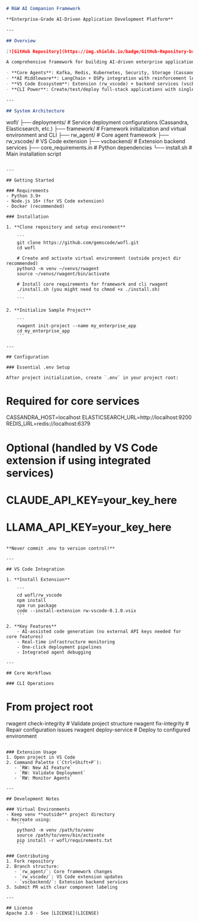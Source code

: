 ```markdown
# R&W AI Companion Framework

**Enterprise-Grade AI-Driven Application Development Platform**

---

## Overview

[![GitHub Repository](https://img.shields.io/badge/GitHub-Repository-brightgreen)](https://github.com/gemscode/wofl.git)

A comprehensive framework for building AI-driven enterprise applications through modular agents and integrated tooling:

- **Core Agents**: Kafka, Redis, Kubernetes, Security, Storage (Cassandra/Elasticsearch), Docker
- **AI Middleware**: LangChain + DSPy integration with reinforcement learning workflows
- **VS Code Ecosystem**: Extension (rw_vscode) + backend services (vscbackend) for seamless development
- **CLI Power**: Create/test/deploy full-stack applications with single commands

---

## System Architecture

```
wofl/
├── deployments/         # Service deployment configurations (Cassandra, Elasticsearch, etc.)
├── framework/           # Framework initialization and virtual environment and CLI
├── rw_agent/            # Core agent framework 
├── rw_vscode/           # VS Code extension
├── vscbackend/          # Extension backend services
├── core_requirements.in # Python dependencies
└── install.sh           # Main installation script
```

---

## Getting Started

### Requirements
- Python 3.9+
- Node.js 16+ (for VS Code extension)
- Docker (recommended)

### Installation

1. **Clone repository and setup environment**

    ```
    git clone https://github.com/gemscode/wofl.git
    cd wofl

    # Create and activate virtual environment (outside project dir recommended)
    python3 -m venv ~/venvs/rwagent
    source ~/venvs/rwagent/bin/activate

    # Install core requirements for framework and cli rwagent
    ./install.sh (you might need to chmod +x ./install.sh) 

    ```

2. **Initialize Sample Project**

    ```
    rwagent init-project --name my_enterprise_app
    cd my_enterprise_app
    ```

---

## Configuration

### Essential .env Setup

After project initialization, create `.env` in your project root:

```
# Required for core services
CASSANDRA_HOST=localhost
ELASTICSEARCH_URL=http://localhost:9200
REDIS_URL=redis://localhost:6379

# Optional (handled by VS Code extension if using integrated services)
# CLAUDE_API_KEY=your_key_here
# LLAMA_API_KEY=your_key_here
```

**Never commit .env to version control!**

---

## VS Code Integration

1. **Install Extension**

    ```
    cd wofl/rw_vscode
    npm install
    npm run package
    code --install-extension rw-vscode-0.1.0.vsix
    ```

2. **Key Features**
    - AI-assisted code generation (no external API keys needed for core features)
    - Real-time infrastructure monitoring
    - One-click deployment pipelines
    - Integrated agent debugging

---

## Core Workflows

### CLI Operations

```
# From project root
rwagent check-integrity    # Validate project structure
rwagent fix-integrity     # Repair configuration issues
rwagent deploy-service    # Deploy to configured environment
```

### Extension Usage
1. Open project in VS Code
2. Command Palette (`Ctrl+Shift+P`):
   - `RW: New AI Feature`
   - `RW: Validate Deployment`
   - `RW: Monitor Agents`

---

## Development Notes

### Virtual Environments
- Keep venv **outside** project directory
- Recreate using:
    ```
    python3 -m venv /path/to/venv
    source /path/to/venv/bin/activate
    pip install -r wofl/requirements.txt
    ```

### Contributing
1. Fork repository
2. Branch structure:
   - `rw_agent/`: Core framework changes
   - `rw_vscode/`: VS Code extension updates
   - `vscbackend/`: Extension backend services
3. Submit PR with clear component labeling

---

## License
Apache 2.0 - See [LICENSE](LICENSE)
```

